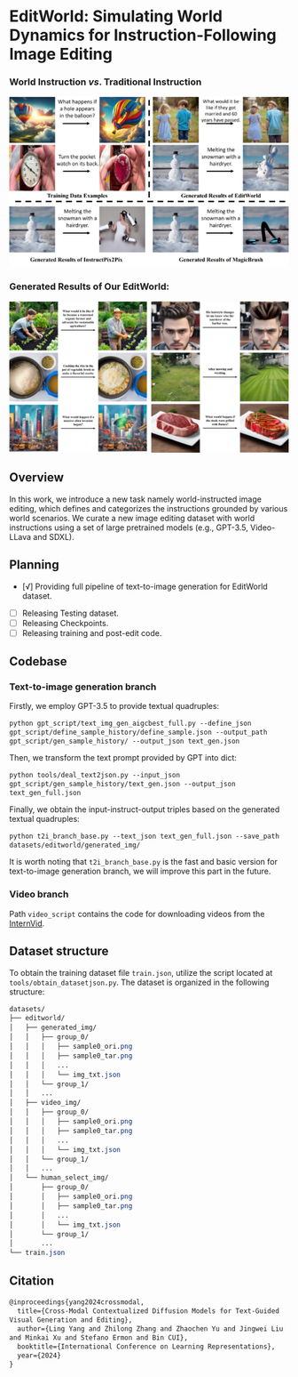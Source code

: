 # EditWorld: Simulating World Dynamics for Instruction-Following Image Editing
### World Instruction *vs*. Traditional Instruction
![first_img](assets/first_img.jpg)

### Generated Results of Our EditWorld:
![sample1](assets/generation_samples.jpg)

## Overview

In this work, we introduce a new task namely world-instructed image editing, which defines and categorizes the instructions grounded by various world scenarios. We curate a new image editing dataset with world instructions using a set of large pretrained models (e.g., GPT-3.5, Video-LLava and SDXL).

## Planning 
  - [√] Providing full pipeline of text-to-image generation for EditWorld dataset.
  - [ ] Releasing Testing dataset.
  - [ ] Releasing Checkpoints.
  - [ ] Releasing training and post-edit code.

## Codebase

### Text-to-image generation branch

Firstly, we employ GPT-3.5 to provide textual quadruples:

```shell
python gpt_script/text_img_gen_aigcbest_full.py --define_json gpt_script/define_sample_history/define_sample.json --output_path gpt_script/gen_sample_history/ --output_json text_gen.json
```

Then, we transform the text prompt provided by GPT into dict:

```shell
python tools/deal_text2json.py --input_json gpt_script/gen_sample_history/text_gen.json --output_json text_gen_full.json
```

Finally, we obtain the input-instruct-output triples based on the generated textual quadruples:

```shell
python t2i_branch_base.py --text_json text_gen_full.json --save_path datasets/editworld/generated_img/
```

It is worth noting that `t2i_branch_base.py` is the fast and basic version for text-to-image generation branch, we will improve this part in the future.

### Video branch

Path `video_script` contains the code for downloading videos from the [InternVid](https://huggingface.co/datasets/OpenGVLab/InternVid).

## Dataset structure

To obtain the training dataset file `train.json`, utilize the script located at `tools/obtain_datasetjson.py`. The dataset is organized in the following structure:

```css
datasets/
├── editworld/
│   ├── generated_img/
│   │   ├── group_0/
│   │   │   ├── sample0_ori.png
│   │   │   ├── sample0_tar.png
│   │   │   ...
│   │   │   └── img_txt.json
│   │   └── group_1/
│   │   ...
│   ├── video_img/
│   │   ├── group_0/
│   │   │   ├── sample0_ori.png
│   │   │   ├── sample0_tar.png
│   │   │   ...
│   │   │   └── img_txt.json
│   │   └── group_1/
│   │   ...
│   └── human_select_img/
│       ├── group_0/
│       │   ├── sample0_ori.png
│       │   ├── sample0_tar.png
│       │   ...
│       │   └── img_txt.json
│       └── group_1/
│       ...
└── train.json
```

## Citation
```
@inproceedings{yang2024crossmodal,
  title={Cross-Modal Contextualized Diffusion Models for Text-Guided Visual Generation and Editing},
  author={Ling Yang and Zhilong Zhang and Zhaochen Yu and Jingwei Liu and Minkai Xu and Stefano Ermon and Bin CUI},
  booktitle={International Conference on Learning Representations},
  year={2024}
}
```
